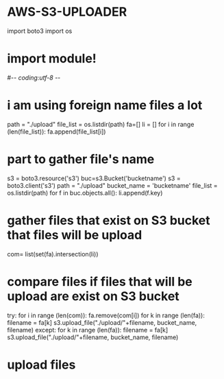 # AWS-S3-UPLOADER

import boto3
import os

# import module!

#-*- coding:utf-8 -*-

# i am using foreign name files a lot

path = "./upload"
file_list = os.listdir(path)
fa=[]
li = []
for i in range (len(file_list)):
    fa.append(file_list[i])

# part to gather file's name

s3 = boto3.resource('s3')
buc=s3.Bucket('bucketname')
s3 = boto3.client('s3')
path = "./upload"
bucket_name = 'bucketname'
file_list = os.listdir(path)
for f in buc.objects.all():
    li.append(f.key)

# gather files that exist on S3 bucket that files will be upload

com= list(set(fa).intersection(li))

# compare files if files that will be upload are exist on S3 bucket

try:
    for i in range (len(com)):
        fa.remove(com[i])
    for k in range (len(fa)):
        filename = fa[k]
        s3.upload_file("./upload/"+filename, bucket_name, filename) 
except:
    for k in range (len(fa)):
        filename = fa[k]
        s3.upload_file("./upload/"+filename, bucket_name, filename)

# upload files


        
